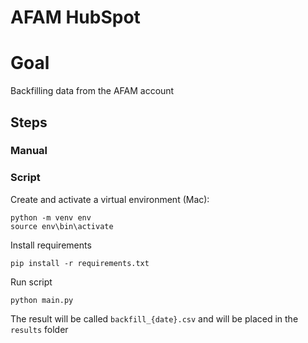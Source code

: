 # AFAM HubSpot

# Goal
Backfilling data from the AFAM account

## Steps
### Manual

### Script
Create and activate a virtual environment (Mac):
```shell script
python -m venv env  
source env\bin\activate
```

Install requirements
``` shell script
pip install -r requirements.txt
```
Run script
```shell script
python main.py
```
The result will be called `backfill_{date}.csv` and will be placed in the `results` folder
